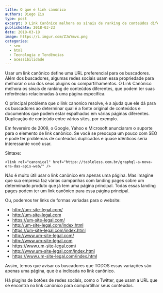 ```yaml
---
title: O que é link canônico
authors: Diego Eis
type: post
excerpt: O Link Canônico melhora os sinais de ranking de conteúdos diferentes, que podem ter suas referências relacionadas à uma página específica.
publishdate: 2018-03-23
date: 2018-03-18
image: https://i.imgur.com/ZJuYmvx.png
categories:
  - seo
  - html
  - Tecnologia e Tendências
  - acessibilidade
---
```


Usar um link canônico define uma URL preferencial para os buscadores. Além dos buscadores, algumas redes sociais usam essa propriedade para melhorar o uso dos seus plugins ou compartilhamentos. O Link Canônico melhora os sinais de ranking de conteúdos diferentes, que podem ter suas referências relacionadas à uma página específica.

O principal problema que o link canonico resolve, é a ajuda que ele dá para os buscadores ao determinar qual é a fonte original de conteúdos e documentos que podem estar espalhados em várias páginas diferentes. Duplicação de conteúdo entre vários sites, por exemplo.

Em fevereiro de 2009, o Google, Yahoo e Microsoft anunciaram o suporte para o elemento de link canônico. Se você se preocupa um pouco com SEO e pode ter problemas de conteúdos duplicados e quase idênticos seria interessante você usar.

Sintaxe:

```
<link rel="canonical" href="https://tableless.com.br/graphql-a-nova-era-das-apis-web/" />
```

Não é muito útil usar o link canônico em apenas uma página. Mas imagine que sua empresa faz várias campanhas com landing pages sobre um determinado produto que já tem uma página principal. Todas essas landing pages podem ter um link canônico para essa página principal.

Ou, podemos ter links de formas variadas para o website:

- http://um-site-legal.com/
- http://um-site-legal.com
- https://um-site-legal.com/
- http://um-site-legal.com/index.html
- https://um-site-legal.com/index.html
- http://www.um-site-legal.com/
- http://www.um-site-legal.com
- https://www.um-site-legal.com/
- http://www.um-site-legal.com/index.html
- https://www.um-site-legal.com/index.html

Assim, temos que avisar os buscadores que TODOS essas variações são apenas uma página, que é a indicada no link canônico.

Há plugins de botões de redes sociais, como o Twitter, que usam a URL que se encontra no link canônico para compartilhar seus conteúdos.